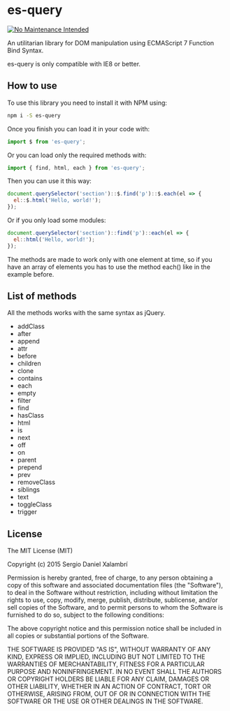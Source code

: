 # es-query
[![No Maintenance Intended](http://unmaintained.tech/badge.svg)](http://unmaintained.tech/)

An utilitarian library for DOM manipulation using ECMAScript 7 Function Bind Syntax.

es-query is only compatible with IE8 or better.

## How to use
To use this library you need to install it with NPM using:
```bash
npm i -S es-query
```
Once you finish you can load it in your code with:
```javascript
import $ from 'es-query';
```
Or you can load only the required methods with:
```javascript
import { find, html, each } from 'es-query';
```
Then you can use it this way:
```javascript
document.querySelector('section')::$.find('p')::$.each(el => {
  el::$.html('Hello, world!');
});
```
Or if you only load some modules:
```javascript
document.querySelector('section')::find('p')::each(el => {
  el::html('Hello, world!');
});
```
The methods are made to work only with one element at time, so if you have an array of elements you has to use the method each() like in the example before.

## List of methods
All the methods works with the same syntax as jQuery.

* addClass
* after
* append
* attr
* before
* children
* clone
* contains
* each
* empty
* filter
* find
* hasClass
* html
* is
* next
* off
* on
* parent
* prepend
* prev
* removeClass
* siblings
* text
* toggleClass
* trigger

## License
The MIT License (MIT)

Copyright (c) 2015 Sergio Daniel Xalambrí

Permission is hereby granted, free of charge, to any person obtaining a copy
of this software and associated documentation files (the "Software"), to deal
in the Software without restriction, including without limitation the rights
to use, copy, modify, merge, publish, distribute, sublicense, and/or sell
copies of the Software, and to permit persons to whom the Software is
furnished to do so, subject to the following conditions:

The above copyright notice and this permission notice shall be included in all
copies or substantial portions of the Software.

THE SOFTWARE IS PROVIDED "AS IS", WITHOUT WARRANTY OF ANY KIND, EXPRESS OR
IMPLIED, INCLUDING BUT NOT LIMITED TO THE WARRANTIES OF MERCHANTABILITY,
FITNESS FOR A PARTICULAR PURPOSE AND NONINFRINGEMENT. IN NO EVENT SHALL THE
AUTHORS OR COPYRIGHT HOLDERS BE LIABLE FOR ANY CLAIM, DAMAGES OR OTHER
LIABILITY, WHETHER IN AN ACTION OF CONTRACT, TORT OR OTHERWISE, ARISING FROM,
OUT OF OR IN CONNECTION WITH THE SOFTWARE OR THE USE OR OTHER DEALINGS IN THE
SOFTWARE.
